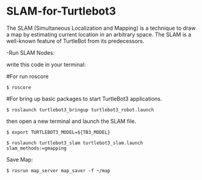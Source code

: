 # SLAM-for-Turtlebot3

The SLAM (Simultaneous Localization and Mapping) is a technique to draw a map by estimating current location in an arbitrary space. The SLAM is a well-known feature of TurtleBot from its predecessors.


-Run SLAM Nodes: 

write this code in your terminal:

#For run roscore 
```
$ roscore
```
#For bring up basic packages to start TurtleBot3 applications.
```
$ roslaunch turtlebot3_bringup turtlebot3_robot.launch
```
then open a new terminal and launch the SLAM file.
```
$ export TURTLEBOT3_MODEL=${TB3_MODEL}
```
```
$ roslaunch turtlebot3_slam turtlebot3_slam.launch slam_methods:=gmapping
```
Save Map:  
```
$ rosrun map_server map_saver -f ~/map
```
